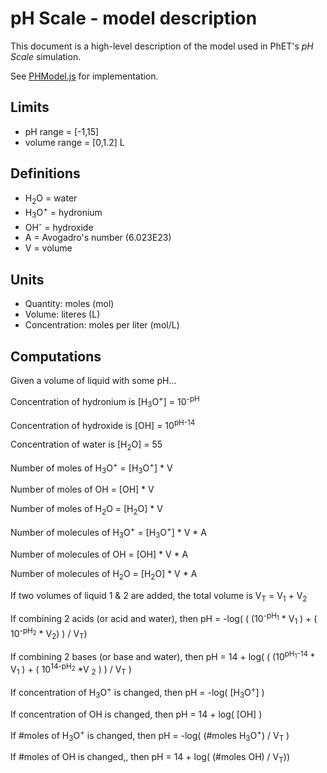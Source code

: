 # pH Scale - model description

This document is a high-level description of the model used in PhET's _pH Scale_ simulation.

See [PHModel.js](https://github.com/phetsims/ph-scale/blob/master/js/common/model/PHModel.js) for implementation.

## Limits

* pH range = [-1,15]
* volume range = [0,1.2] L

## Definitions

* H<sub>2</sub>O = water
* H<sub>3</sub>O<sup>+</sup> = hydronium
* OH<sup>-</sup> = hydroxide
* A = Avogadro's number (6.023E23)
* V = volume

## Units

* Quantity: moles (mol)
* Volume: literes (L)
* Concentration: moles per liter (mol/L)

## Computations

Given a volume of liquid with some pH...

Concentration of hydronium is [H<sub>3</sub>O<sup>+</sup>] = 10<sup>-pH</sup>

Concentration of hydroxide is [OH] = 10<sup>pH-14</sup>

Concentration of water is [H<sub>2</sub>O] = 55

Number of moles of H<sub>3</sub>O<sup>+</sup> = [H<sub>3</sub>O<sup>+</sup>] * V

Number of moles of OH = [OH] * V

Number of moles of H<sub>2</sub>O = [H<sub>2</sub>O] * V

Number of molecules of H<sub>3</sub>O<sup>+</sup> = [H<sub>3</sub>O<sup>+</sup>] * V * A

Number of molecules of OH = [OH] * V * A

Number of molecules of H<sub>2</sub>O = [H<sub>2</sub>O] * V * A

If two volumes of liquid 1 & 2 are added, the total volume is V<sub>T</sub> = V<sub>1</sub> + V<sub>2</sub>

If combining 2 acids (or acid and water), then pH = -log( ( (10<sup>-pH<sub>1</sub></sup> * V<sub>1</sub> ) + ( 10<sup>-pH<sub>2</sub></sup> * V<sub>2</sub>) ) / V<sub>T</sub>)

If combining 2 bases (or base and water), then pH = 14 + log( ( (10<sup>pH<sub>1</sub>-14</sup> * V<sub>1</sub> ) + ( 10<sup>14-pH<sub>2</sub></sup> *V <sub>2</sub> ) ) / V<sub>T</sub> )

If concentration of H<sub>3</sub>O<sup>+</sup> is changed, then pH = -log( [H<sub>3</sub>O<sup>+</sup>] )

If concentration of OH is changed, then pH = 14 + log( [OH] )

If #moles of H<sub>3</sub>O<sup>+</sup> is changed, then pH = -log( (#moles H<sub>3</sub>O<sup>+</sup>) / V<sub>T</sub> )

If #moles of OH is changed,, then pH = 14 + log( (#moles OH) / V<sub>T</sub>))
